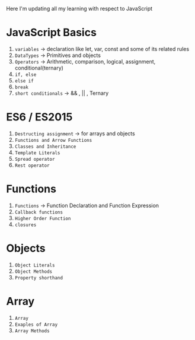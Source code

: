 Here I'm updating all my learning with respect to JavaScript

# JavaScript Basics

1. `variables` → declaration like let, var, const and some of its related rules
2. `DataTypes` → Primitives and objects 
3. `Operators` →  Arithmetic, comparison, logical, assignment, conditional(ternary)
4. `if, else`
5. `else if`
6. `break`
7. `short conditionals` → && , || , Ternary

# ES6 / ES2015

1. `Destructing assignment` → for arrays and objects
2. `Functions and Arrow Functions`
3. `Classes and Inheritance`
4. `Template Literals`
5. `Spread operator`
6. `Rest operator`

# Functions

1. `Functions` → Function Declaration and Function Expression
2. `Callback functions`
3. `Higher Order Function`
4. `closures`

# Objects

1. `Object Literals`
2. `Object Methods`
3. `Property shorthand` 

# Array

1. `Array`
2. `Exaples of Array`
3. `Array Methods`